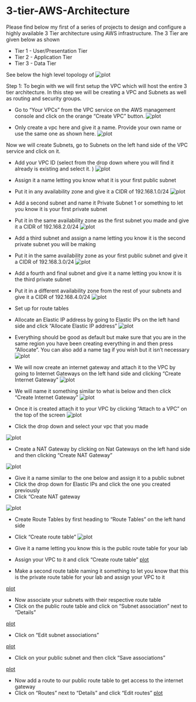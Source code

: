 # 3-tier-AWS-Architecture
Please find below my first of a series of projects to design and configure a highly available 3 Tier architecture using AWS infrastructure. The 3 Tier are given below as shown 
- Tier 1 - User/Presentation Tier
- Tier 2 - Application Tier
- Tier 3 - Data Tier
  
See below the high level topology of 
![plot](./Tier3Topology.png)

Step 1: 
To begin with we will first setup the VPC which will host the entire 3 tier architecture.  In this step we will be creating a VPC and Subnets as well as routing and security groups. 
- Go to “Your VPCs” from the VPC service on the AWS management console and click on the orange “Create VPC” button. 
![plot](./CreateVPC.png)

- Only create a vpc here and give it a name. Provide your own name or use the same one as shown here.
![plot](./CreateVPC2.png)

Now we will create Subnets, go to Subnets on the left hand side of the VPC service and click on it. 
- Add your VPC ID (select from the drop down where you will find it already is existing and select it. )
![plot](./CreateSubnet1.png)
-	Assign it a name letting you know what it is your first public subnet
-	Put it in any availability zone and give it a CIDR of 192.168.1.0/24
![plot](./CreateSubnet2.png)
-	Add a second subnet and name it Private Subnet 1 or something to let you know it is your first private subnet
-	Put it in the same availability zone as the first subnet you made and give it a CIDR of 192.168.2.0/24
![plot](./CreateSubnet3.png)

-	Add a third subnet and assign a name letting you know it is the second private subnet you will be making
-	Put it in the same availability zone as your first public subnet and give it a CIDR of 192.168.3.0/24
![plot](./CreateSubnet4.png)

- Add a fourth and final subnet and give it a name letting you know it is the third private subnet
- Put it in a different availability zone from the rest of your subnets and give it a CIDR of 192.168.4.0/24
![plot](./CreateSubnet5.png)

- Set up for route tables 
- Allocate an Elastic IP address by going to Elastic IPs on the left hand side and click “Allocate Elastic IP address”
![plot](./Elastic_IP1.png)

- Everything should be good as default but make sure that you are in the same region you have been creating everything in and then press “Allocate”. You can also add a name tag if you wish but it isn’t necessary
![plot](./Elastic_IP2.png)

- We will now create an internet gateway and attach it to the VPC by going to Internet Gateways on the left hand side and clicking “Create Internet Gateway”
![plot](./Internet_Gateway1.png)

- We will name it something similar to what is below and then click “Create Internet Gateway”
![plot](./Internet_Gateway2.png)

- Once it is created attach it to your VPC by clicking “Attach to a VPC” on the top of the screen
![plot](./Internet_Gateway3.png)

- Click the drop down and select your vpc that you made

![plot](./Internet_Gateway4.png)

- Create a NAT Gateway by clicking on Nat Gateways on the left hand side and then clicking “Create NAT Gateway”

![plot](./Nat_Gateway1.png)

- Give it a name similar to the one below and assign it to a public subnet
- Click the drop down for Elastic IPs and click the one you created previously
- Click “Create NAT gateway

![plot](./Nat_Gateway2.png)

- Create Route Tables by first heading to “Route Tables” on the left hand side
- Click “Create route table”
![plot](./Route_Table1.png)

- Give it a name letting you know this is the public route table for your lab
- Assign your VPC to it and click “Create route table”
[plot](./Route_Table2.png)

- Make a second route table naming it something to let you know that this is the private route table for your lab and assign your VPC to it

[plot](./Route_Table3.png)

- Now associate your subnets with their respective route table
- Click on the public route table and click on “Subnet association” next to “Details”
  
[plot](./Route_Table4.png)

-	Click on “Edit subnet associations”

[plot](./Route_Table5.png)


-	Click on your public subnet and then click “Save associations”

[plot](./Route_Table6.png)

-	Now add a route to our public route table to get access to the internet gateway
-	Click on “Routes” next to “Details” and click “Edit routes”
[plot](./Route_Table7.png)



